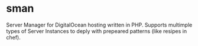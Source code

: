 # sman

Server Manager for DigitalOcean hosting written in PHP.
Supports multimple types of Server Instances to deply with prepeared patterns (like resipes in chef).
